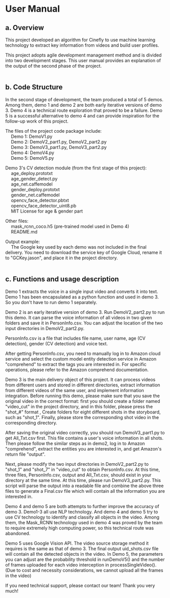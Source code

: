 # User Manual

## a. Overview

This project developed an algorithm for Cinefly to use machine learning technology to extract key information from videos and build user profiles.

This project adopts agile development management method and is divided into two development stages. This user manual provides an explanation of the output of the second phase of the project.
<br/></br>

## b. Code Structure

In the second stage of development, the team produced a total of 5 demos. Among them, demo 1 and demo 2 are both early iterative versions of demo 3. Demo 4 is a technical route exploration that proved to be a failure. Demo 5 is a successful alternative to demo 4 and can provide inspiration for the follow-up work of this project.

The files of the project code package include:
<br/>&emsp; Demo 1: DemoV1.py<br/>&emsp; Demo 2: DemoV2_part1.py, DemoV2_part2.py</br>&emsp; Demo 3: DemoV3_part1.py, DemoV3_part2.py<br/>&emsp; Demo 4: DemoV4.py<br/>&emsp; Demo 5: DemoV5.py<br/>

Demo 3's CV detection module (from the first stage of this project):
<br/>&emsp; age_deploy.prototxt<br/>&emsp; age_gender_detect.py<br/>&emsp; age_net.caffemodel<br/>&emsp; gender_deploy.prototxt<br/>&emsp; gender_net.caffemodel<br/>&emsp; opencv_face_detector.pbtxt<br/>&emsp; opencv_face_detector_uint8.pb<br/>&emsp; MIT License for age & gender part<br/>

Other files:
<br/>&emsp; mask_rcnn_coco.h5 (pre-trained model used in Demo 4)<br/>&emsp; README.md<br/>

Output example:
<br/>&emsp; The Google key used by each demo was not included in the final delivery. You need to download the service key of Google Cloud, rename it to "GCKey.jason", and place it in the project directory.
<br/></br>

## c. Functions and usage description

Demo 1 extracts the voice in a single input video and converts it into text. Demo 1 has been encapsulated as a python function and used in demo 3. So you don't have to run demo 1 separately.

Demo 2 is an early iterative version of demo 3. Run DemoV2_part2.py to run this demo. It can parse the voice information of all videos in two given folders and save it in PersonInfo.csv. You can adjust the location of the two input directories in DemoV2_part2.py.

PersonInfo.csv is a file that includes file name, user name, age (CV detection), gender (CV detection) and voice text.

After getting PersonInfo.csv, you need to manually log in to Amazon cloud service and select the custom model entity detection service in Amazon "comprehend" to extract the tags you are interested in. For specific operations, please refer to the Amazon comprehend documentation.

Demo 3 is the main delivery object of this project. It can process videos from different users and stored in different directories, extract information from different videos of the same user, and implement information integration. Before running this demo, please make sure that you save the original video in the correct format: first you should create a folder named "video_cut" in the project directory, and in this folder, please press the "shot_#" format , Create folders for eight different shots in the storyboard, such as "shot_1". Finally, please store the corresponding shot video in the corresponding directory.

After saving the original video correctly, you should run DemoV3_part1.py to get All_Txt.csv first. This file contains a user's voice information in all shots. Then please follow the similar steps as in demo2, log in to Amazon "comprehend", extract the entities you are interested in, and get Amazon's return file "output".

Next, please modify the two input directories in DemoV2_part2.py to "shot_1" and "shot_7" in "video_cut" to obtain PersonInfo.csv. At this time, three files, PersonInfo.csv, output and All_Txt.csv, should exist in your directory at the same time. At this time, please run DemoV3_part2.py. This script will parse the output into a readable file and combine the above three files to generate a Final.csv file which will contain all the information you are interested in.

Demo 4 and demo 5 are both attempts to further improve the accuracy of demo 3. Demo1-3 all use NLP technology. And demo 4 and demo 5 try to use CV technology to identify and classify all objects in the video. Among them, the Mask_RCNN technology used in demo 4 was proved by the team to require extremely high computing power, so this technical route was abandoned.

Demo 5 uses Google Vision API. The video source storage method it requires is the same as that of demo 3. The final output uid_shots.csv file will contain all the detected objects in the video. In Demo 5, the parameters you can adjust are the probability threshold in runDemoV5() and the number of frames uploaded for each video interception in processSingleVideo(). (Due to cost and necessity considerations, we cannot upload all the frames in the video)

If you need technical support, please contact our team! Thank you very much!

